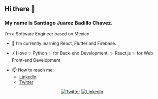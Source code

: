 ## Hi there 👋

### My name is Santiago Juarez Badillo Chavez.
I'm a Software Engineer based on México

- 🌱 I’m currently learning React, Flutter and Firebase.

- ⚡ I love ✨ Python ✨ for Back-end Development, ✨ React.js ✨ for Web Front-end Development

* 📫 How to reach me:
  * [LinkedIn](https://www.linkedin.com/in/sjubach/)
  * [Twitter](https://twitter.com/SJUBACH_)
  
 <p align="center">
  <a href="https://twitter.com/SJUBACH_"><img src="https://img.shields.io/twitter/follow/alanmn88?label=Twitter&style=social" alt="Twitter"></a>
  <a href="https://www.linkedin.com/in/sjubach/"><img src="https://img.shields.io/badge/LinkedIn--_.svg?style=social&logo=linkedin" alt="LinkedIn"></a>
</p>
